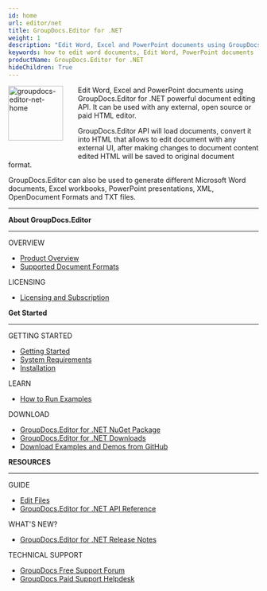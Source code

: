 ```yaml
---
id: home
url: editor/net
title: GroupDocs.Editor for .NET
weight: 1
description: "Edit Word, Excel and PowerPoint documents using GroupDocs.Editor for .NET powerful document editing API and C# language."
keywords: how to edit word documents, Edit Word, PowerPoint documents
productName: GroupDocs.Editor for .NET
hideChildren: True
---
```

<img src="editor/net/images/home.png" width="110" height="110" alt="groupdocs-editor-net-home" align="left" style="margin: 0 30px 30px 0"/>

Edit Word, Excel and PowerPoint documents using GroupDocs.Editor for .NET powerful document editing API. It can be used with any external, open source or paid HTML editor.
  
GroupDocs.Editor API will load documents, convert it into HTML that allows to edit document with any external UI, after making changes to document content edited HTML will be saved to original document format.
  
GroupDocs.Editor can also be used to generate different Microsoft Word documents, Excel workbooks, PowerPoint presentations, XML, OpenDocument Formats and TXT files.

----------------------------------------------------------------------------------------

<div class="row">
	<div class="col-md-4">
		<p><b>About GroupDocs.Editor</b></p>
			<hr><p>OVERVIEW</p></hr>
			<ul>
				<li><a href='{{< ref "product-overview" >}}'>Product Overview</a></li>
				<li><a href='{{< ref "editor/net/getting-started/supported-document-formats.md" >}}'>Supported Document Formats</a></li>
			</ul>
			<p>LICENSING</p>
			<ul>
                <li><a href='{{< ref "editor/net/getting-started/licensing-and-subscription.md" >}}'>Licensing and Subscription</a></li>
			</ul>
	</div>
	<div class="col-md-4">
		<p><b>Get Started</b></p>
			<hr><p>GETTING STARTED</p></hr>
			<ul>
				<li><a href='{{< ref "editor/net/getting-started" >}}'>Getting Started</a></li>
				<li><a href='{{< ref "editor/net/getting-started/system-requirements.md" >}}'>System Requirements</a></li>
				<li><a href='{{< ref "editor/net/getting-started/installation.md" >}}'>Installation</a></li>
			</ul>
			<p>LEARN</p>
			<ul>
				<li><a href='{{< ref "editor/net/getting-started/how-to-run-examples.md" >}}'>How to Run Examples</a></li>
			</ul>
			<p>DOWNLOAD</p>
			<ul>
				<li><a href="https://www.nuget.org/packages/GroupDocs.Editor/">GroupDocs.Editor for .NET NuGet Package</a></li>
				</li><li><a href="https://downloads.groupdocs.com/editor/net">GroupDocs.Editor for .NET Downloads</a></li>
				<li><a href="https://github.com/groupdocs-editor/GroupDocs.Editor-for-.NET">Download Examples and Demos from GitHub</a></li>
			</ul>
	</div>
	<div class="col-md-4">
		<p><b>RESOURCES</b></p>
			<hr><p>GUIDE</p></hr>
			<ul>
				<li><a href='{{< ref "editor/net/developer-guide/edit-document.md" >}}'>Edit Files</a></li>
				<li><a href="https://apireference.groupdocs.com/editor/net">GroupDocs.Editor for .NET API Reference</a></li>
			</ul>
			<p>WHAT'S NEW?</p>
			<ul>
				<li><a href='{{< ref "editor/net/release-notes" >}}'>GroupDocs.Editor for .NET Release Notes</a></li>
			</ul>
			<p>TECHNICAL SUPPORT</p>
			<ul>
				<li><a href="https://forum.groupdocs.com/">GroupDocs Free Support Forum</a></li>
				<li><a href="https://helpdesk.groupdocs.com/">GroupDocs Paid Support Helpdesk</a></li>
			</ul>
	</div>
</div>